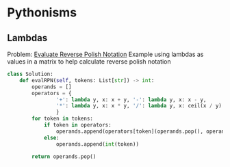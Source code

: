 # Pythonisms

## Lambdas 

Problem: [Evaluate Reverse Polish Notation](https://leetcode.com/problems/evaluate-reverse-polish-notation/description/?envType=daily-question&envId=2024-01-30)
Example using lambdas as values in a matrix to help calculate reverse polish notation
```python
class Solution:
    def evalRPN(self, tokens: List[str]) -> int:
        operands = []
        operators = {
                '+': lambda y, x: x + y, '-': lambda y, x: x - y,
                '*': lambda y, x: x * y, '/': lambda y, x: ceil(x / y) if (x < 0) ^ (y < 0) else floor (x / y)
                }
        for token in tokens:
            if token in operators:
                operands.append(operators[token](operands.pop(), operands.pop()))
            else: 
                operands.append(int(token))

        return operands.pop()

```
